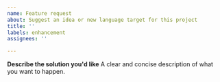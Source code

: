 ```yaml
---
name: Feature request
about: Suggest an idea or new language target for this project
title: ''
labels: enhancement
assignees: ''

---
```


**Describe the solution you'd like**
A clear and concise description of what you want to happen.
